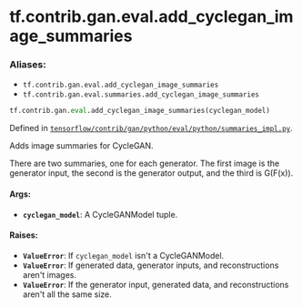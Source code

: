 <div itemscope itemtype="http://developers.google.com/ReferenceObject">
<meta itemprop="name" content="tf.contrib.gan.eval.add_cyclegan_image_summaries" />
<meta itemprop="path" content="Stable" />
</div>

# tf.contrib.gan.eval.add_cyclegan_image_summaries

### Aliases:

* `tf.contrib.gan.eval.add_cyclegan_image_summaries`
* `tf.contrib.gan.eval.summaries.add_cyclegan_image_summaries`

``` python
tf.contrib.gan.eval.add_cyclegan_image_summaries(cyclegan_model)
```



Defined in [`tensorflow/contrib/gan/python/eval/python/summaries_impl.py`](/code/stable/tensorflow/contrib/gan/python/eval/python/summaries_impl.py).

Adds image summaries for CycleGAN.

There are two summaries, one for each generator. The first image is the
generator input, the second is the generator output, and the third is G(F(x)).

#### Args:

* <b>`cyclegan_model`</b>: A CycleGANModel tuple.


#### Raises:

* <b>`ValueError`</b>: If `cyclegan_model` isn't a CycleGANModel.
* <b>`ValueError`</b>: If generated data, generator inputs, and reconstructions aren't
    images.
* <b>`ValueError`</b>: If the generator input, generated data, and reconstructions
    aren't all the same size.